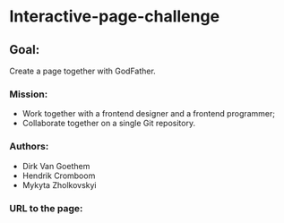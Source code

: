 # Interactive-page-challenge
## Goal:
Create a page together with GodFather.
### Mission:
* Work together with a frontend designer and a frontend programmer;
* Collaborate together on a single Git repository.
### Authors:
* Dirk Van Goethem
* Hendrik Cromboom
* Mykyta Zholkovskyi
### URL to the page:

